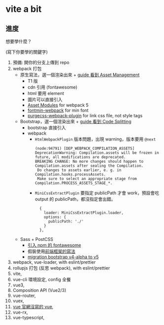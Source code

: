 # vite a bit

## 進度

想要學什麼？

(寫下你要學的關鍵字)

1. 預備: 開你的分支上傳到 repo
1. webpack 打包
    - 原生寫法，選一個渲染出來 + [guide 看到 Asset Management](https://webpack.js.org/guides/output-management/)
      - T1 版
      - cdn 引用 (fontawesome)
      - html 要用 element
      - 圖片可以直接引入
      - [Asset Modules](https://webpack.js.org/guides/asset-modules/#custom-data-uri-generator) for webpack 5
      - [fontmin-webpack](https://www.npmjs.com/package/fontmin-webpack) for min font
      - [purgecss-webpack-plugin](https://www.npmjs.com/package/mini-css-extract-plugin) for link css file, not style tags
    - Bootstrap，選一個渲染出來 + [guide 看到 Code Splitting](https://webpack.js.org/guides/code-splitting/)
      - bootstrap 直接引入
      - webpack
        - `HtmlWebpackPlugin` 版本問題，出現 warning，版本要用 `@next`
            ```
            (node:94791) [DEP_WEBPACK_COMPILATION_ASSETS] DeprecationWarning: Compilation.assets will be frozen in future, all modifications are deprecated.
            BREAKING CHANGE: No more changes should happen to Compilation.assets after sealing the Compilation.
             Do changes to assets earlier, e. g. in Compilation.hooks.processAssets.
             Make sure to select an appropriate stage from Compilation.PROCESS_ASSETS_STAGE_*.
            ```
        - `MiniCssExtractPlugin` 要指定 publicPath 才會 work，預設會吃 output 的 publicPath，都沒指定會出錯。
            ```
              {
                loader: MiniCssExtractPlugin.loader,
                options: {
                  publicPath: './'
                }
              },
            ```
    - Sass + PostCSS
        - [引入 npm 的 fontawesome](https://stackoverflow.com/questions/52376720/how-to-make-font-awesome-5-work-with-webpack)
        - 假裝使用[前端框架的寫法](https://vuejs.org/v2/guide/instance.html)
        - [migration bootstrap v4-alpha to v5](https://v5.getbootstrap.com/docs/5.0/migration/)
1. webpack, vue-loader, with eslint/prettier
1. rollupjs 打包 (反思 webpack), with eslint/prettier
1. vite,
1. vue-cli 環境設定, config 全餐
1. vue3,
1. Composition API (Vue2/3)
1. vue-router,
1. vuex,
1. [vue 官網沒寫的 vue](https://hackmd.io/zYPD_lQ6R--UbU4jFYWzfw),
1. vue-rx,
1. vue-typescript,



